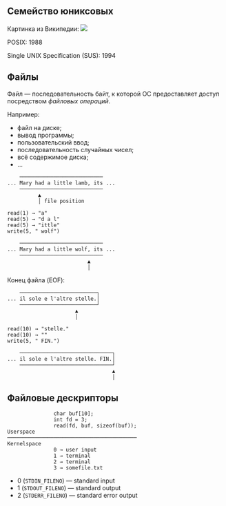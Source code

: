 ## Семейство юниксовых
Картинка из Википедии:
![](https://upload.wikimedia.org/wikipedia/commons/c/cd/Unix_timeline.en.svg)

POSIX: 1988

Single UNIX Specification (SUS): 1994

## Файлы
Файл — последовательность байт, к которой ОС предоставляет
доступ посредством *файловых операций*.

Например:
* файл на диске;
* вывод программы;
* пользовательский ввод;
* последовательность случайных чисел;
* всё содержимое диска;
* ...


```
    ───────────────────────────
... Mary had a little lamb, its ...
    ───────────────────────────
          ▲
          │ file position

read(1) → "a"
read(5) → "d a l"
read(5) → "ittle"
write(5, " wolf")

    ───────────────────────────
... Mary had a little wolf, its ...
    ───────────────────────────
                          ▲
                          │
```

Конец файла (EOF):

```
    ─────────────────────────┐
... il sole e l'altre stelle.│
    ─────────────────────────┘
                      ▲
                      │

read(10) → "stelle."
read(10) → ""
write(5, " FIN.")

    ──────────────────────────────┐
... il sole e l'altre stelle. FIN.│
    ──────────────────────────────┘
                                  ▲
                                  │
```

## Файловые дескрипторы

```
               char buf[10];
               int fd = 3;
               read(fd, buf, sizeof(buf));
Userspace
──────────────────────────────────────────
Kernelspace
               0 → user input
               1 → terminal
               2 → terminal
               3 → somefile.txt
```


* 0 (`STDIN_FILENO`) — standard input
* 1 (`STDOUT_FILENO`) — standard output
* 2 (`STDERR_FILENO`) — standard error output 
